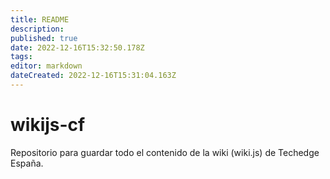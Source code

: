 ```yaml
---
title: README
description: 
published: true
date: 2022-12-16T15:32:50.178Z
tags: 
editor: markdown
dateCreated: 2022-12-16T15:31:04.163Z
---
```


# wikijs-cf

Repositorio para guardar todo el contenido de la wiki (wiki.js) de Techedge España.